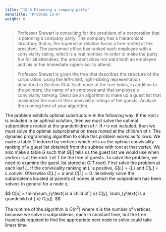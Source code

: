 ```yaml
---
title: "15-6 Planning a company party"
menuTitle: "Problem 15-6"
weight: 6
---
```


> Professor Stewart is consulting for the president of a corporation that is planning a company party. The company has a hierarchical structure; that is, the supervisor relation forms a tree rooted at the president. The personnel office has ranked each employee with a conviviality rating, which is a real number. In order to make the party fun for all attendees, the president does not want both an employee and his or her immediate supervisor to attend. 
>
> Professor Stewart is given the tree that describes the structure of the corporation, using the left-child, right-sibling representation described in Section 10.4. Each node of the tree holds, in addition to the pointers, the name of an employee and that employee's conviviality ranking. Describe an algorithm to make up a guest list that maximizes the sum of the conviviality ratings of the guests. Analyze the running time of your algorithm.

The problem exhibits optimal substructure in the following way: If the root $r$ is included in an optimal solution, then we must solve the optimal subproblems rooted at the grandchildren of $r$. If $r$ is not included, then we must solve the optimal subproblems on trees rooted at the children of $r$. The dynamic programming algorithm to solve this problem works as follows: We make a table $C$ indexed by vertices which tells us the optimal conviviality ranking of a guest list obtained from the subtree with root at that vertex. We also make a table $G$ such that $G[i]$ tells us the guest list we would use when vertex $i$ is at the root. Let $T$ be the tree of guests. To solve the problem, we need to examine the guest list stored at $G[T.root]$. First solve the problem at each leaf $L$. If the conviviality ranking at $L$ is positive, $G[L] = \{L\}$ and $C[L] = L.conviv$. Otherwise $G[L] = \emptyset$ and $C[L] = 0$. Iteratively solve the subproblems located at parents of nodes at which the subproblem has been solved. In general for a node $x$,

<div>
$$
C[x] = \min(\sum_{y\text{ is a child of } x} C[y], \sum_{y\text{ is a grandchild of } x} C[y]).
$$
</div>

The runtime of the algorithm is $O(n^2)$ where $n$ is the number of vertices, because we solve $n$ subproblems, each in constant time, but the tree traversals required to find the appropriate next node to solve could take linear time.
